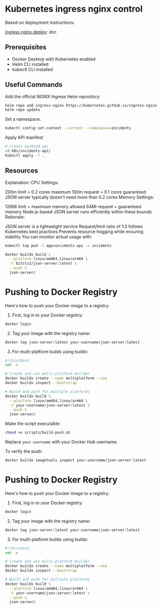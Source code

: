 # Kubernetes ingress nginx control

Based on deployment instructions: 

[ingress nginx deploy](https://kubernetes.github.io/ingress-nginx/deploy/): doc 

## Prerequisites
- Docker Desktop with Kubernetes enabled
- Helm CLI installed
- kubectl CLI installed

## Useful Commands

Add the official NGINX Ingress Helm repository:
```bash
helm repo add ingress-nginx https://kubernetes.github.io/ingress-nginx
helm repo update
```
Set a namespace.
```bash
kubectl config set-context --current --namespace=incidents
``` 

Apply API manifest

```bash 
# create backend api
cd k8s/incidents-api/
kubectl apply -f .
```

## Resources

Explanation:
CPU Settings:

200m limit = 0.2 cores maximum
100m request = 0.1 cores guaranteed
JSON server typically doesn't need more than 0.2 cores
Memory Settings:

128Mi limit = maximum memory allowed
64Mi request = guaranteed memory
Node.js-based JSON server runs efficiently within these bounds
Rationale:

JSON server is a lightweight service
Request/limit ratio of 1:2 follows Kubernetes best practices
Prevents resource hogging while ensuring stability
You can monitor actual usage with:

```bash
kubectl top pod -l app=incidents-api -n incidents
```


```bash
docker buildx build \
  --platform linux/amd64,linux/arm64 \
  -t bitsls2/json-server:latest \
  --push \
  json-server/
```

# Pushing to Docker Registry

Here's how to push your Docker image to a registry:

1. First, log in to your Docker registry:
```bash
docker login
```

2. Tag your image with the registry name:
```bash
docker tag json-server:latest your-username/json-server:latest
```

3. For multi-platform builds using buildx:
````bash
#!/bin/bash
set -e

# Create and use multi-platform builder
docker buildx create --name multiplatform --use
docker buildx inspect --bootstrap

# Build and push for multiple platforms
docker buildx build \
  --platform linux/amd64,linux/arm64 \
  -t your-username/json-server:latest \
  --push \
  json-server/
````

Make the script executable:
```bash
chmod +x scripts/build-push.sh
```

Replace `your-username` with your Docker Hub username.

To verify the push:
```bash
docker buildx imagetools inspect your-username/json-server:latest
```

# Pushing to Docker Registry

Here's how to push your Docker image to a registry:

1. First, log in to your Docker registry:
```bash
docker login
```

2. Tag your image with the registry name:
```bash
docker tag json-server:latest your-username/json-server:latest
```

3. For multi-platform builds using buildx:
````bash
#!/bin/bash
set -e

# Create and use multi-platform builder
docker buildx create --name multiplatform --use
docker buildx inspect --bootstrap

# Build and push for multiple platforms
docker buildx build \
  --platform linux/amd64,linux/arm64 \
  -t your-username/json-server:latest \
  --push \
  json-server/
````


